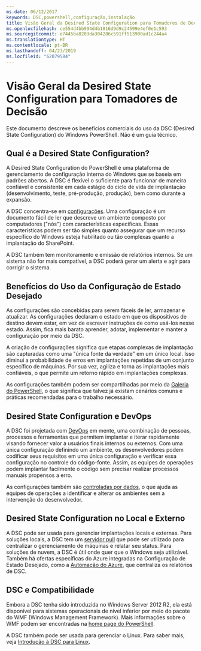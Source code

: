 ```yaml
---
ms.date: 06/12/2017
keywords: DSC,powershell,configuração,instalação
title: Visão Geral da Desired State Configuration para Tomadores de Decisão
ms.openlocfilehash: ce554d4bb994d4b1816d9d9c24599e4ef0e1c593
ms.sourcegitcommit: e7445ba8203da304286c591ff513900ad1c244a4
ms.translationtype: HT
ms.contentlocale: pt-BR
ms.lasthandoff: 04/23/2019
ms.locfileid: "62079584"
---
```

# <a name="desired-state-configuration-overview-for-decision-makers"></a>Visão Geral da Desired State Configuration para Tomadores de Decisão

Este documento descreve os benefícios comerciais do uso da DSC (Desired State Configuration) do Windows PowerShell. Não é um guia técnico.

## <a name="what-is-desired-state-configuration"></a>Qual é a Desired State Configuration?

A Desired State Configuration do PowerShell é uma plataforma de gerenciamento de configuração interna do Windows que se baseia em padrões abertos. A DSC é flexível o suficiente para funcionar de maneira confiável e consistente em cada estágio do ciclo de vida de implantação (desenvolvimento, teste, pré-produção, produção), bem como durante a expansão.

A DSC concentra-se em [configurações](../configurations/configurations.md).
Uma configuração é um documento fácil de ler que descreve um ambiente composto por computadores ("nós") com características específicas.
Essas características podem ser tão simples quanto assegurar que um recurso específico do Windows esteja habilitado ou tão complexas quanto a implantação do SharePoint.

A DSC também tem monitoramento e emissão de relatórios internos.
Se um sistema não for mais compatível, a DSC poderá gerar um alerta e agir para corrigir o sistema.

## <a name="benefits-of-using-desired-state-configuration"></a>Benefícios do Uso da Configuração de Estado Desejado

As configurações são concebidas para serem fáceis de ler, armazenar e atualizar.
As configurações declaram o estado em que os dispositivos de destino devem estar, em vez de escrever instruções de como usá-los nesse estado.
Assim, fica mais barato aprender, adotar, implementar e manter a configuração por meio da DSC.

A criação de configurações significa que etapas complexas de implantação são capturadas como uma "única fonte da verdade" em um único local.
Isso diminui a probabilidade de erros em implantações repetidas de um conjunto específico de máquinas.
Por sua vez, agiliza e torna as implantações mais confiáveis, o que permite um retorno rápido em implantações complexas.

As configurações também podem ser compartilhadas por meio da [Galeria do PowerShell](https://powershellgallery.com), o que significa que talvez já existam cenários comuns e práticas recomendadas para o trabalho necessário.


## <a name="desired-state-configuration-and-devops"></a>Desired State Configuration e DevOps

A DSC foi projetada com [DevOps](http://blogs.technet.com/b/ashleymcglone/archive/2015/11/20/devops-for-n00bs-ie-windows-people.aspx) em mente, uma combinação de pessoas, processos e ferramentas que permitem implantar e iterar rapidamente visando fornecer valor a usuários finais internos ou externos.
Com uma única configuração definindo um ambiente, os desenvolvedores podem codificar seus requisitos em uma única configuração e verificar essa configuração no controle do código-fonte. Assim, as equipes de operações podem implantar facilmente o código sem precisar realizar processos manuais propensos a erro.

As configurações também são [controladas por dados](../configurations/configData.md), o que ajuda as equipes de operações a identificar e alterar os ambientes sem a intervenção do desenvolvedor.

## <a name="desired-state-configuration-on-premises-and-off-premises"></a>Desired State Configuration no Local e Externo
A DSC pode ser usada para gerenciar implantações locais e externas.
Para soluções locais, a DSC tem um [servidor pull](../pull-server/pullServer.md) que pode ser utilizado para centralizar o gerenciamento de máquinas e relatar seu status.
Para soluções de nuvem, a DSC é útil onde quer que o Windows seja utilizável.
Também há ofertas específicas do Azure integradas na Configuração de Estado Desejado, como a [Automação do Azure](https://azure.microsoft.com/en-us/documentation/services/automation/), que centraliza os relatórios de DSC.

## <a name="dsc-and-compatibility"></a>DSC e Compatibilidade

Embora a DSC tenha sido introduzida no Windows Server 2012 R2, ela está disponível para sistemas operacionais de nível inferior por meio do pacote do WMF (Windows Management Framework).
Mais informações sobre o WMF podem ser encontradas na [home page do PowerShell](/powershell/).

A DSC também pode ser usada para gerenciar o Linux. Para saber mais, veja [Introdução à DSC para Linux](../getting-started/lnxGettingStarted.md).
